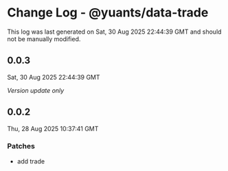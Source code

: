 # Change Log - @yuants/data-trade

This log was last generated on Sat, 30 Aug 2025 22:44:39 GMT and should not be manually modified.

## 0.0.3
Sat, 30 Aug 2025 22:44:39 GMT

_Version update only_

## 0.0.2
Thu, 28 Aug 2025 10:37:41 GMT

### Patches

- add trade

